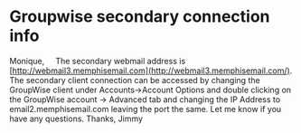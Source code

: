 # Groupwise secondary connection info

Monique,
    The secondary webmail address is [http://webmail3.memphisemail.com](http://webmail3.memphisemail.com/).
The secondary client connection can be accessed by changing the GroupWise client under Accounts->Account Options and double clicking on the GroupWise account -> Advanced tab and changing the IP Address to email2.memphisemail.com leaving the port the same. Let me know if you have any questions.
Thanks,
Jimmy

